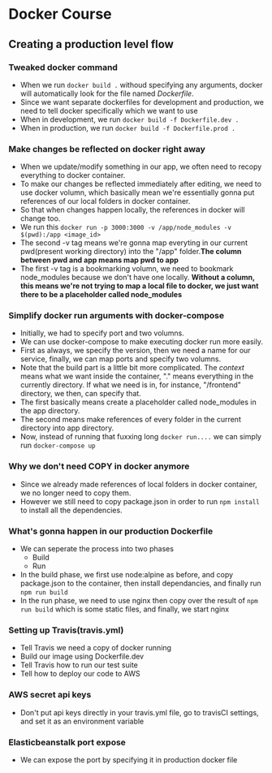 # Docker Course

## Creating a production level flow

### Tweaked docker command

- When we run `docker build .` withoud specifying any arguments, docker will automatically look for the file named _Dockerfile_.
- Since we want separate dockerfiles for development and production, we need to tell docker specifically which we want to use
- When in development, we run `docker build -f Dockerfile.dev .`
- When in production, we run `docker build -f Dockerfile.prod .`

### Make changes be reflected on docker right away

- When we update/modify something in our app, we often need to recopy everything to docker container.
- To make our changes be reflected immediately after editing, we need to use docker volumn, which basically mean we're essentially gonna put references of our local folders in docker container.
- So that when changes happen locally, the references in docker will change too.
- We run this `docker run -p 3000:3000 -v /app/node_modules -v $(pwd):/app <image_id>`
- The second -v tag means we're gonna map everyting in our current pwd(present working directory) into the "/app" folder.**The column between pwd and app means map pwd to app**
- The first -v tag is a bookmarking volumn, we need to bookmark node_modules because we don't have one locally. **Without a column, this means we're not trying to map a local file to docker, we just want there to be a placeholder called node_modules**

### Simplify docker run arguments with docker-compose

- Initially, we had to specify port and two volumns.
- We can use docker-compose to make executing docker run more easily.
- First as always, we specify the version, then we need a name for our service, finally, we can map ports and specify two volumns.
- Note that the build part is a little bit more complicated. The _context_ means what we want inside the container, "." means everything in the currently directory. If what we need is in, for instance, "/frontend" directory, we then, can specify that.
- The first basically means create a placeholder called node_modules in the app directory.
- The second means make references of every folder in the current directory into app directory.
- Now, instead of running that fuxxing long `docker run....` we can simply run `docker-compose up`

### Why we don't need COPY in docker anymore

- Since we already made references of local folders in docker container, we no longer need to copy them.
- However we still need to copy package.json in order to run `npm install` to install all the dependencies.

### What's gonna happen in our production Dockerfile

- We can seperate the process into two phases
  - Build
  - Run
- In the build phase, we first use node:alpine as before, and copy package.json to the container, then install dependancies, and finally run `npm run build`
- In the run phase, we need to use nginx then copy over the result of `npm run build` which is some static files, and finally, we start nginx

### Setting up Travis(travis.yml)

- Tell Travis we need a copy of docker running
- Build our image using Dockerfile.dev
- Tell Travis how to run our test suite
- Tell how to deploy our code to AWS

### AWS secret api keys

- Don't put api keys directly in your travis.yml file, go to travisCI settings, and set it as an environment variable

### Elasticbeanstalk port expose

- We can expose the port by specifying it in production docker file
